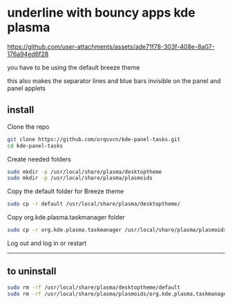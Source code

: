 # underline with bouncy apps kde plasma



https://github.com/user-attachments/assets/ade71f78-303f-408e-8a07-176a94ed6f28


you have to be using the default breeze theme 

this also makes the separator lines and blue bars invisible on the panel and panel applets


## install

 Clone the repo
 
```bash
git clone https://github.com/orqvvcn/kde-panel-tasks.git
cd kde-panel-tasks
```

Create needed folders 
```bash
sudo mkdir -p /usr/local/share/plasma/desktoptheme
sudo mkdir -p /usr/local/share/plasma/plasmoids
```

Copy the default folder for Breeze theme

```bash
sudo cp -r default /usr/local/share/plasma/desktoptheme/
```


Copy org.kde.plasma.taskmanager folder

```bash
sudo cp -r org.kde.plasma.taskmanager /usr/local/share/plasma/plasmoids/
```

Log out and log in or restart

-------------------------------------------------------------------

## to uninstall
```bash
sudo rm -rf /usr/local/share/plasma/desktoptheme/default
sudo rm -rf /usr/local/share/plasma/plasmoids/org.kde.plasma.taskmanager
```
